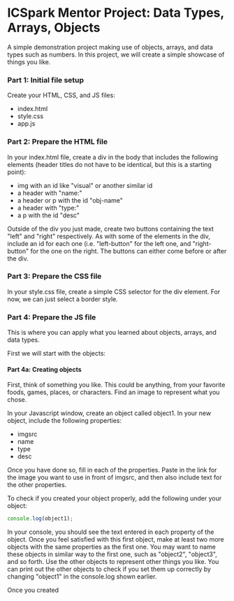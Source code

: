 # ICSpark Mentor Project: Data Types, Arrays, Objects

A simple demonstration project making use of objects, arrays, and data types such as numbers. In this project, we will create a simple showcase of things you like.

### Part 1: Initial file setup

Create your HTML, CSS, and JS files:
- index.html
- style.css
- app.js

### Part 2: Prepare the HTML file

In your index.html file, create a div in the body that includes the following elements (header titles do not have to be identical, but this is a starting point):
- img with an id like "visual" or another similar id
- a header with "name:"
- a header or p with the id "obj-name"
- a header with "type:"
- a p with the id "desc"

Outside of the div you just made, create two buttons containing the text "left" and "right" respectively. As with some of the elements in the div, include an id for each one (i.e. "left-button" for the left one, and "right-button" for the one on the right. The buttons can either come before or after the div.

### Part 3: Prepare the CSS file

In your style.css file, create a simple CSS selector for the div element. For now, we can just select a border style.

### Part 4: Prepare the JS file

This is where you can apply what you learned about objects, arrays, and data types. 

First we will start with the objects:

#### Part 4a: Creating objects

First, think of something you like. This could be anything, from your favorite foods, games, places, or characters. Find an image to represent what you chose. 

In your Javascript window, create an object called object1. In your new object, include the following properties:

- imgsrc
- name
- type
- desc

Once you have done so, fill in each of the properties. Paste in the link for the image you want to use in front of imgsrc, and then also include text for the other properties.

To check if you created your object properly, add the following under your object:

```javascript 
console.log(object1);
```

In your console, you should see the text entered in each property of the object. Once you feel satisfied with this first object, make at least two more objects with the same properties as the first one. You may want to name these objects in similar way to the first one, such as "object2", "object3", and so forth. Use the other objects to represent other things you like. You can print out the other objects to check if you set them up correctly by changing "object1" in the console.log shown earlier.

Once you created
